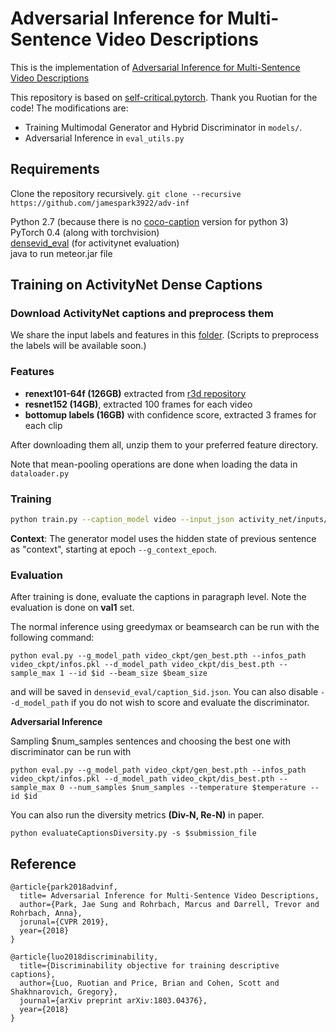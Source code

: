 # Adversarial Inference for Multi-Sentence Video Descriptions

This is the implementation of [Adversarial Inference for Multi-Sentence Video Descriptions](https://arxiv.org/pdf/1812.05634.pdf)

This repository is based on [self-critical.pytorch](https://github.com/ruotianluo/self-critical.pytorch). Thank you Ruotian for the code! The modifications are:
- Training Multimodal Generator and Hybrid Discriminator in `models/`.
- Adversarial Inference in `eval_utils.py`

## Requirements
Clone the repository recursively.
```git clone --recursive https://github.com/jamespark3922/adv-inf```

Python 2.7 (because there is no [coco-caption](https://github.com/tylin/coco-caption) version for python 3)  
PyTorch 0.4 (along with torchvision)  
[densevid_eval](https://github.com/jamespark3922/densevid_eval) (for activitynet evaluation)  
java to run meteor.jar file

## Training on ActivityNet Dense Captions

### Download ActivityNet captions and preprocess them
We share the input labels and features in this [folder](https://drive.google.com/drive/u/0/folders/1Xaw8yaVa-V63KOL3m3JnRFfkmPtgfeO1). (Scripts to preprocess the labels will be available soon.)

### Features
- **renext101-64f (126GB)** extracted from [r3d repository](https://github.com/kenshohara/video-classification-3d-cnn-pytorch)
- **resnet152 (14GB)**, extracted 100 frames for each video
- **bottomup labels (16GB)** with confidence score, extracted 3 frames for each clip

After downloading them all, unzip them to your preferred feature directory.

Note that mean-pooling operations are done when loading the data in `dataloader.py`

### Training
```bash
python train.py --caption_model video --input_json activity_net/inputs/video_data_dense.json --input_fc_dir activity_net/feats/resnext101-64f/ --input_img_dir activity_net/feats/resnet152/ --input_box_dir activity_net/feats/bottomup/ --input_label_h5 activity_net/inputs/video_data_dense_label.h5 --glove_npy activity_net/inputs/glove.npy --learning_rate 5e-4 --learning_rate_decay_start 0 --scheduled_sampling_start 0 --checkpoint_path video_ckpt --val_videos_use -1 --losses_print_every 10 --batch_size 16 --language_eval 1
```
**Context**: The generator model uses the hidden state of previous sentence as "context", starting at epoch `--g_context_epoch`.

### Evaluation
After training is done, evaluate the captions in paragraph level. Note the evaluation is done on **val1** set.

The normal inference using greedymax or beamsearch can be run with the following command:
```angular2html
python eval.py --g_model_path video_ckpt/gen_best.pth --infos_path video_ckpt/infos.pkl --d_model_path video_ckpt/dis_best.pth --sample_max 1 --id $id --beam_size $beam_size
```
and will be saved in `densevid_eval/caption_$id.json`. You can also disable `--d_model_path` if you do not wish to score and evaluate the discriminator.

**Adversarial Inference** 

Sampling $num_samples sentences and choosing the best one with discriminator can be run with 
```angular2html
python eval.py --g_model_path video_ckpt/gen_best.pth --infos_path video_ckpt/infos.pkl --d_model_path video_ckpt/dis_best.pth --sample_max 0 --num_samples $num_samples --temperature $temperature --id $id
```

You can also run the diversity metrics **(Div-N, Re-N)** in paper.
```angular2html
python evaluateCaptionsDiversity.py -s $submission_file
```

## Reference

```
@article{park2018advinf,
  title= Adversarial Inference for Multi-Sentence Video Descriptions,
  author={Park, Jae Sung and Rohrbach, Marcus and Darrell, Trevor and Rohrbach, Anna},
  jorunal={CVPR 2019},
  year={2018}
}

@article{luo2018discriminability,
  title={Discriminability objective for training descriptive captions},
  author={Luo, Ruotian and Price, Brian and Cohen, Scott and Shakhnarovich, Gregory},
  journal={arXiv preprint arXiv:1803.04376},
  year={2018}
}
```